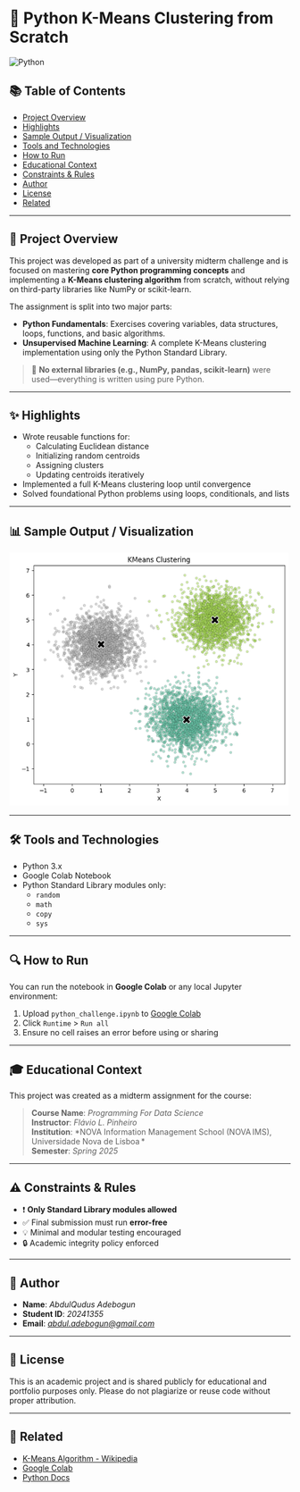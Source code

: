 # 🧠 Python K-Means Clustering from Scratch

![Python](https://img.shields.io/badge/Built%20with-Python%203.10-blue)

## 📚 Table of Contents

- [Project Overview](#-project-overview)
- [Highlights](#-highlights)
- [Sample Output / Visualization](#-sample-output--visualization)
- [Tools and Technologies](#-tools-and-technologies)
- [How to Run](#-how-to-run)
- [Educational Context](#-educational-context)
- [Constraints & Rules](#-constraints--rules)
- [Author](#-author)
- [License](#-license)
- [Related](#-related)

---

## 📘 Project Overview

This project was developed as part of a university midterm challenge and is focused on mastering **core Python programming concepts** and implementing a **K-Means clustering algorithm** from scratch, without relying on third-party libraries like NumPy or scikit-learn.

The assignment is split into two major parts:
- **Python Fundamentals**: Exercises covering variables, data structures, loops, functions, and basic algorithms.
- **Unsupervised Machine Learning**: A complete K-Means clustering implementation using only the Python Standard Library.

> 🚫 **No external libraries (e.g., NumPy, pandas, scikit-learn)** were used—everything is written using pure Python.

---

## ✨ Highlights

- Wrote reusable functions for:
  - Calculating Euclidean distance
  - Initializing random centroids
  - Assigning clusters
  - Updating centroids iteratively
- Implemented a full K-Means clustering loop until convergence
- Solved foundational Python problems using loops, conditionals, and lists

---

## 📊 Sample Output / Visualization

<img src="images/kmeans_clustering.png" alt="Clustering Output" width="500"/>

---

## 🛠️ Tools and Technologies

- Python 3.x
- Google Colab Notebook
- Python Standard Library modules only:
  - `random`
  - `math`
  - `copy`
  - `sys`

---

## 🔍 How to Run

You can run the notebook in **Google Colab** or any local Jupyter environment:

1. Upload `python_challenge.ipynb` to [Google Colab](https://colab.research.google.com/)
2. Click `Runtime` > `Run all`
3. Ensure no cell raises an error before using or sharing

---

## 🎓 Educational Context

This project was created as a midterm assignment for the course:

> **Course Name**: *Programming For Data Science*  
> **Instructor**: *Flávio L. Pinheiro*  
> **Institution**: *NOVA Information Management School (NOVA IMS), Universidade Nova de Lisboa *  
> **Semester**: *Spring 2025*

---

## ⚠️ Constraints & Rules

- ❗ **Only Standard Library modules allowed**
- ✅ Final submission must run **error-free**
- 💡 Minimal and modular testing encouraged
- 🔒 Academic integrity policy enforced

---

## 🙋 Author

- **Name**: *AbdulQudus Adebogun*
- **Student ID**: *20241355*
- **Email**: *abdul.adebogun@gmail.com*

---

## 📌 License

This is an academic project and is shared publicly for educational and portfolio purposes only. Please do not plagiarize or reuse code without proper attribution.

---

## 📎 Related

- [K-Means Algorithm - Wikipedia](https://en.wikipedia.org/wiki/K-means_clustering)
- [Google Colab](https://colab.research.google.com/)
- [Python Docs](https://docs.python.org/3/library/)



